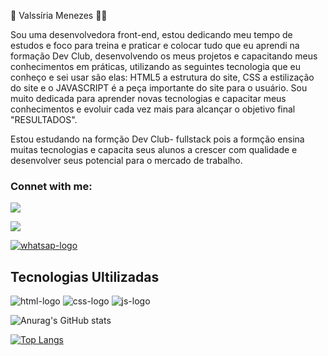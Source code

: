 🚀 Valssíria Menezes 👩‍💻

Sou uma desenvolvedora front-end, estou dedicando meu tempo de estudos e foco para treina e praticar e colocar tudo que eu aprendi na formação Dev Club, desenvolvendo os meus projetos e capacitando meus conhecimentos em práticas, utilizando as seguintes tecnologia que eu conheço e sei usar são elas: HTML5 a estrutura do site, CSS a estilização do site e o JAVASCRIPT é a peça importante do site para o usuário.
Sou muito dedicada para aprender novas tecnologias e capacitar meus conhecimentos e evoluir cada vez mais para alcançar o objetivo final "RESULTADOS".

Estou estudando na formção Dev Club- fullstack pois a formção ensina muitas tecnologias e capacita seus alunos a crescer com qualidade e desenvolver seus potencial para o mercado de trabalho. 



<h3> Connet with me:</h3>
<a href="https://www.linkedin.com/in/valssiria-menezes"> <img src="https://img.shields.io/badge/LinkedIn-0077B5?style=for-the-badge&logo=linkedin&logoColor=white" /> </a>

<a href="https://www.instagram.com/valssiriamenezes?igsh=bHg4cGsxNG1ubHpz"> <img src="https://img.shields.io/badge/Instagram-E4405F?style=for-the-badge&logo=instagram&logoColor=white" /></a>

<a href="https://api.whatsapp.com/send?phone=5554993707481&text=deseja%20alguma%20informa%C3%A7%C3%A3o%20"> <img src="https://img.shields.io/badge/WhatsApp-25D366?style=for-the-badge&logo=whatsapp&logoColor=white" alt="whatsap-logo" /></a> 

<h2>Tecnologias Ultilizadas</h2>
<img src="https://img.shields.io/badge/HTML5-E34F26?style=for-the-badge&logo=html5&logoColor=white" alt="html-logo"/>
<img src="https://img.shields.io/badge/CSS-239120?&style=for-the-badge&logo=css3&logoColor=white" alt="css-logo" />
<img src="https://img.shields.io/badge/JavaScript-323330?style=for-the-badge&logo=javascript&logoColor=red" alt="js-logo" />




![Anurag's GitHub stats](https://github-readme-stats.vercel.app/api?username=Valssiria&show_icons=true&theme=dracula)




[![Top Langs](https://github-readme-stats.vercel.app/api/top-langs/?username=Valssiria&layout=compact)](https://github.com/anuraghazra/github-readme-stats)


